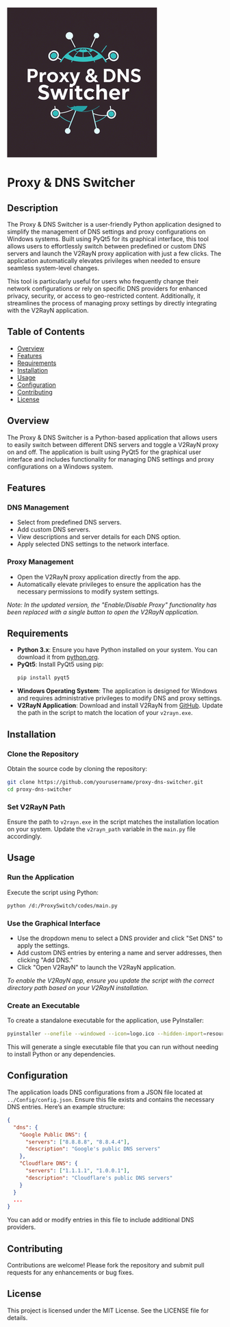 ![Logo](logo.png)
# Proxy & DNS Switcher

## Description
The Proxy & DNS Switcher is a user-friendly Python application designed to simplify the management of DNS settings and proxy configurations on Windows systems. Built using PyQt5 for its graphical interface, this tool allows users to effortlessly switch between predefined or custom DNS servers and launch the V2RayN proxy application with just a few clicks. The application automatically elevates privileges when needed to ensure seamless system-level changes.

This tool is particularly useful for users who frequently change their network configurations or rely on specific DNS providers for enhanced privacy, security, or access to geo-restricted content. Additionally, it streamlines the process of managing proxy settings by directly integrating with the V2RayN application.

## Table of Contents
- [Overview](#overview)
- [Features](#features)
- [Requirements](#requirements)
- [Installation](#installation)
- [Usage](#usage)
- [Configuration](#configuration)
- [Contributing](#contributing)
- [License](#license)

## Overview
The Proxy & DNS Switcher is a Python-based application that allows users to easily switch between different DNS servers and toggle a V2RayN proxy on and off. The application is built using PyQt5 for the graphical user interface and includes functionality for managing DNS settings and proxy configurations on a Windows system.

## Features
### DNS Management
- Select from predefined DNS servers.
- Add custom DNS servers.
- View descriptions and server details for each DNS option.
- Apply selected DNS settings to the network interface.

### Proxy Management
- Open the V2RayN proxy application directly from the app.
- Automatically elevate privileges to ensure the application has the necessary permissions to modify system settings.

*Note: In the updated version, the "Enable/Disable Proxy" functionality has been replaced with a single button to open the V2RayN application.*

## Requirements
- **Python 3.x**: Ensure you have Python installed on your system. You can download it from [python.org](https://www.python.org/downloads/).
- **PyQt5**: Install PyQt5 using pip:
  ```sh
  pip install pyqt5
  ```
- **Windows Operating System**: The application is designed for Windows and requires administrative privileges to modify DNS and proxy settings.
- **V2RayN Application**: Download and install V2RayN from [GitHub](https://github.com/2dust/v2rayN/releases). Update the path in the script to match the location of your `v2rayn.exe`.

## Installation
### Clone the Repository
Obtain the source code by cloning the repository:
```sh
git clone https://github.com/yourusername/proxy-dns-switcher.git
cd proxy-dns-switcher
```

### Set V2RayN Path
Ensure the path to `v2rayn.exe` in the script matches the installation location on your system. Update the `v2rayn_path` variable in the `main.py` file accordingly.

## Usage
### Run the Application
Execute the script using Python:
```sh
python /d:/ProxySwitch/codes/main.py
```

### Use the Graphical Interface
- Use the dropdown menu to select a DNS provider and click "Set DNS" to apply the settings.
- Add custom DNS entries by entering a name and server addresses, then clicking "Add DNS."
- Click "Open V2RayN" to launch the V2RayN application.

*To enable the V2RayN app, ensure you update the script with the correct directory path based on your V2RayN installation.*

### Create an Executable
To create a standalone executable for the application, use PyInstaller:
```sh
pyinstaller --onefile --windowed --icon=logo.ico --hidden-import=resources_rc main.py
```
This will generate a single executable file that you can run without needing to install Python or any dependencies.

## Configuration
The application loads DNS configurations from a JSON file located at `../Config/config.json`. Ensure this file exists and contains the necessary DNS entries. Here’s an example structure:
```json
{
  "dns": {
    "Google Public DNS": {
      "servers": ["8.8.8.8", "8.8.4.4"],
      "description": "Google's public DNS servers"
    },
    "Cloudflare DNS": {
      "servers": ["1.1.1.1", "1.0.0.1"],
      "description": "Cloudflare's public DNS servers"
    }
  }
  ...
}
```
You can add or modify entries in this file to include additional DNS providers.

## Contributing
Contributions are welcome! Please fork the repository and submit pull requests for any enhancements or bug fixes.

## License
This project is licensed under the MIT License. See the LICENSE file for details.

